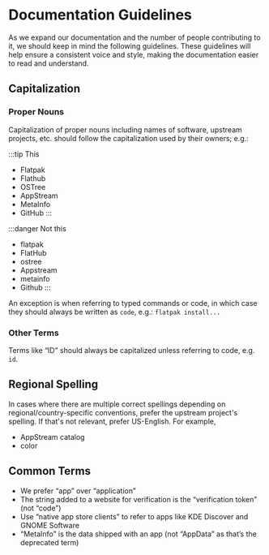 # Documentation Guidelines

As we expand our documentation and the number of people contributing to
it, we should keep in mind the following guidelines. These guidelines
will help ensure a consistent voice and style, making the documentation
easier to read and understand.

## Capitalization

### Proper Nouns

Capitalization of proper nouns including names of software, upstream
projects, etc. should follow the capitalization used by their owners;
e.g.:

:::tip This

- Flatpak
- Flathub
- OSTree
- AppStream
- MetaInfo
- GitHub
:::

:::danger Not this

- flatpak
- FlatHub
- ostree
- Appstream
- metainfo
- Github
:::

An exception is when referring to typed commands or code, in which case
they should always be written as `code`, e.g.: `flatpak install...`

### Other Terms

Terms like “ID” should always be capitalized unless referring to code,
e.g. `id`.

## Regional Spelling

In cases where there are multiple correct spellings depending on
regional/country-specific conventions, prefer the upstream project's
spelling. If that's not relevant, prefer US-English. For example,

- AppStream catalog
- color

## Common Terms

- We prefer “app” over “application”
- The string added to a website for verification is the
  “verification token” (not “code”)
- Use “native app store clients” to refer to apps like KDE Discover and
  GNOME Software
- “MetaInfo” is the data shipped with an app (not “AppData” as that’s the
  deprecated term)
